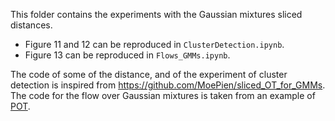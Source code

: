 This folder contains the experiments with the Gaussian mixtures sliced distances.

- Figure 11 and 12 can be reproduced in `ClusterDetection.ipynb`.
- Figure 13 can be reproduced in `Flows_GMMs.ipynb`.

The code of some of the distance, and of the experiment of cluster detection is inspired from https://github.com/MoePien/sliced_OT_for_GMMs. The code for the flow over Gaussian mixtures is taken from an example of [POT](https://pythonot.github.io/auto_examples/gaussian_gmm/plot_GMM_flow.html#sphx-glr-auto-examples-gaussian-gmm-plot-gmm-flow-py).
